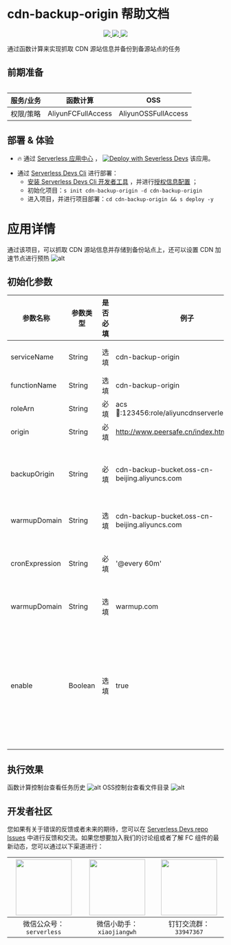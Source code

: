 # cdn-backup-origin 帮助文档

<p align="center" class="flex justify-center">
    <a href="https://www.serverless-devs.com" class="ml-1">
    <img src="http://editor.devsapp.cn/icon?package=cdn-backup-origin&type=packageType">
  </a>
  <a href="http://www.devsapp.cn/details.html?name=cdn-backup-origin" class="ml-1">
    <img src="http://editor.devsapp.cn/icon?package=cdn-backup-origin&type=packageVersion">
  </a>
  <a href="http://www.devsapp.cn/details.html?name=cdn-backup-origin" class="ml-1">
    <img src="http://editor.devsapp.cn/icon?package=cdn-backup-origin&type=packageDownload">
  </a>
</p>

<description>

通过函数计算来实现抓取 CDN 源站信息并备份到备源站点的任务

</description>

<table>

## 前期准备
| 服务/业务 | 函数计算           | OSS                 |
| --------- | ------------------ | ------------------- |
| 权限/策略 | AliyunFCFullAccess | AliyunOSSFullAccess |

</table>

<codepre id="codepre">

</codepre>

<deploy>

## 部署 & 体验

<appcenter>

- :fire: 通过 [Serverless 应用中心](https://fcnext.console.aliyun.com/applications/create?template=cdn-backup-origin) ，
[![Deploy with Severless Devs](https://img.alicdn.com/imgextra/i1/O1CN01w5RFbX1v45s8TIXPz_!!6000000006118-55-tps-95-28.svg)](https://fcnext.console.aliyun.com/applications/create?template=cdn-backup-origin)  该应用。 

</appcenter>

- 通过 [Serverless Devs Cli](https://www.serverless-devs.com/serverless-devs/install) 进行部署：
    - [安装 Serverless Devs Cli 开发者工具](https://www.serverless-devs.com/serverless-devs/install) ，并进行[授权信息配置](https://www.serverless-devs.com/fc/config) ；
    - 初始化项目：`s init cdn-backup-origin -d cdn-backup-origin`   
    - 进入项目，并进行项目部署：`cd cdn-backup-origin && s deploy -y`

</deploy>

<appdetail id="flushContent">

# 应用详情

通过该项目，可以抓取 CDN 源站信息并存储到备份站点上，还可以设置 CDN 加速节点进行预热
![alt](https://img.alicdn.com/imgextra/i1/O1CN01copy2j1n5uX8UVRGh_!!6000000005039-2-tps-1474-938.png)

## 初始化参数
| 参数名称       | 参数类型 | 是否必填 | 例子                                             | 参数含义                                                                                               |
| -------------- | -------- | -------- | ------------------------------------------------ | ------------------------------------------------------------------------------------------------------ |
| serviceName    | String   | 选填     | cdn-backup-origin                                | 函数服务名称名                                                                                         |
| functionName   | String   | 选填     | cdn-backup-origin                                | 函数名称                                                                                               |
| roleArn        | String   | 必填     | acs:ram::123456:role/aliyuncdnserverlessdevsrole | 函数执行角色                                                                                           |
| origin         | String   | 必填     | http://www.peersafe.cn/index.html                | 源站地址                                                                                               |
| backupOrigin   | String   | 必填     | cdn-backup-bucket.oss-cn-beijing.aliyuncs.com    | 备源地址，仅支持OSS Bucket域名                                                                         |
| warmupDomain   | String   | 选填     | cdn-backup-bucket.oss-cn-beijing.aliyuncs.com    | 预热 CDN 域名                                                                                          |
| cronExpression | String   | 必填     | '@every 60m'                                     | 定时触发时间，参考 [函数计算](https://help.aliyun.com/document_detail/171746.html#section-gbz-k3r-vum) |
| warmupDomain   | String   | 选填     | warmup.com                                       | [CDN 预热域名](https://help.aliyun.com/document_detail/91161.html)                                     |
| enable         | Boolean  | 选填     | true                                             | 是否启用任务，默认值true。关闭后函数不再定时执行，不会再产生费用                                       |

## 执行效果
函数计算控制台查看任务历史
![alt](https://img.alicdn.com/imgextra/i3/O1CN01wGP6U61tHG2QPbp79_!!6000000005876-0-tps-3328-1442.jpg)
OSS控制台查看文件目录
![alt](https://img.alicdn.com/imgextra/i1/O1CN01a7rmwh1X7FqP5a1Qi_!!6000000002876-0-tps-3286-1602.jpg)
</appdetail>

<devgroup>

## 开发者社区

您如果有关于错误的反馈或者未来的期待，您可以在 [Serverless Devs repo Issues](https://github.com/serverless-devs/serverless-devs/issues) 中进行反馈和交流。如果您想要加入我们的讨论组或者了解 FC 组件的最新动态，您可以通过以下渠道进行：

<p align="center">

| <img src="https://serverless-article-picture.oss-cn-hangzhou.aliyuncs.com/1635407298906_20211028074819117230.png" width="130px" > | <img src="https://serverless-article-picture.oss-cn-hangzhou.aliyuncs.com/1635407044136_20211028074404326599.png" width="130px" > | <img src="https://serverless-article-picture.oss-cn-hangzhou.aliyuncs.com/1635407252200_20211028074732517533.png" width="130px" > |
| --------------------------------------------------------------------------------------------------------------------------------- | --------------------------------------------------------------------------------------------------------------------------------- | --------------------------------------------------------------------------------------------------------------------------------- |
| <center>微信公众号：`serverless`</center>                                                                                         | <center>微信小助手：`xiaojiangwh`</center>                                                                                        | <center>钉钉交流群：`33947367`</center>                                                                                           |

</p>

</devgroup>